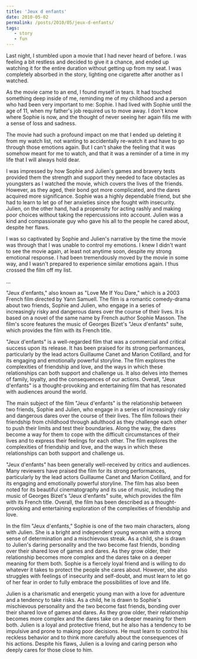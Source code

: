 ```yaml
---
title: 'Jeux d enfants'
date: 2010-05-02
permalink: /posts/2010/05/jeux-d-enfants/
tags:
   - story
   - fun
---
```


Last night, I stumbled upon a movie that I had never heard of before. I was feeling a bit restless and decided to give it a chance, and ended up watching it for the entire duration without getting up from my seat. I was completely absorbed in the story, lighting one cigarette after another as I watched.

As the movie came to an end, I found myself in tears. It had touched something deep inside of me, reminding me of my childhood and a person who had been very important to me: Sophie. I had lived with Sophie until the age of 11, when my father's job required us to move away. I don't know where Sophie is now, and the thought of never seeing her again fills me with a sense of loss and sadness.

The movie had such a profound impact on me that I ended up deleting it from my watch list, not wanting to accidentally re-watch it and have to go through those emotions again. But I can't shake the feeling that it was somehow meant for me to watch, and that it was a reminder of a time in my life that I will always hold dear.

I was impressed by how Sophie and Julien's games and bravery tests provided them the strength and support they needed to face obstacles as youngsters as I watched the movie, which covers the lives of the friends. However, as they aged, their bond got more complicated, and the dares acquired more significance. Sophie was a highly dependable friend, but she had to learn to let go of her anxieties since she fought with insecurity. Julien, on the other hand, had a propensity for acting rashly and making poor choices without taking the repercussions into account. Julien was a kind and compassionate guy who gave his all to the people he cared about, despite her flaws.

I was so captivated by Sophie and Julien's narrative by the time the movie was through that I was unable to control my emotions. I knew I didn't want to see the movie again, at least not anytime soon, despite my strong emotional response. I had been tremendously moved by the movie in some way, and I wasn't prepared to experience similar emotions again. I thus crossed the film off my list.

...

"Jeux d'enfants," also known as "Love Me If You Dare," which is a 2003 French film directed by Yann Samuell. The film is a romantic comedy-drama about two friends, Sophie and Julien, who engage in a series of increasingly risky and dangerous dares over the course of their lives. It is based on a novel of the same name by French author Sophie Masson. The film's score features the music of Georges Bizet's "Jeux d'enfants" suite, which provides the film with its French title.

"Jeux d'enfants" is a well-regarded film that was a commercial and critical success upon its release. It has been praised for its strong performances, particularly by the lead actors Guillaume Canet and Marion Cotillard, and for its engaging and emotionally powerful storyline. The film explores the complexities of friendship and love, and the ways in which these relationships can both support and challenge us. It also delves into themes of family, loyalty, and the consequences of our actions. Overall, "Jeux d'enfants" is a thought-provoking and entertaining film that has resonated with audiences around the world.

The main subject of the film "Jeux d'enfants" is the relationship between two friends, Sophie and Julien, who engage in a series of increasingly risky and dangerous dares over the course of their lives. The film follows their friendship from childhood through adulthood as they challenge each other to push their limits and test their boundaries. Along the way, the dares become a way for them to cope with the difficult circumstances of their lives and to express their feelings for each other. The film explores the complexities of friendship and love, and the ways in which these relationships can both support and challenge us.

"Jeux d'enfants" has been generally well-received by critics and audiences. Many reviewers have praised the film for its strong performances, particularly by the lead actors Guillaume Canet and Marion Cotillard, and for its engaging and emotionally powerful storyline. The film has also been noted for its beautiful cinematography and its use of music, including the music of Georges Bizet's "Jeux d'enfants" suite, which provides the film with its French title. Overall, the film has been described as a thought-provoking and entertaining exploration of the complexities of friendship and love.

In the film "Jeux d'enfants," Sophie is one of the two main characters, along with Julien. She is a bright and independent young woman with a strong sense of determination and a mischievous streak. As a child, she is drawn to Julien's daring personality and the two become fast friends, bonding over their shared love of games and dares. As they grow older, their relationship becomes more complex and the dares take on a deeper meaning for them both. Sophie is a fiercely loyal friend and is willing to do whatever it takes to protect the people she cares about. However, she also struggles with feelings of insecurity and self-doubt, and must learn to let go of her fear in order to fully embrace the possibilities of love and life.

Julien is a charismatic and energetic young man with a love for adventure and a tendency to take risks. As a child, he is drawn to Sophie's mischievous personality and the two become fast friends, bonding over their shared love of games and dares. As they grow older, their relationship becomes more complex and the dares take on a deeper meaning for them both. Julien is a loyal and protective friend, but he also has a tendency to be impulsive and prone to making poor decisions. He must learn to control his reckless behavior and to think more carefully about the consequences of his actions. Despite his flaws, Julien is a loving and caring person who deeply cares for those close to him.
